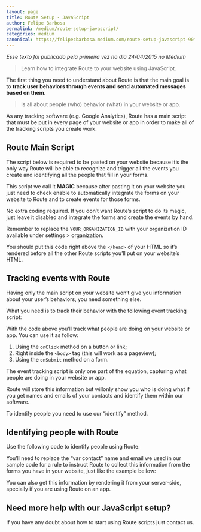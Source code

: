 ```yaml
---
layout: page	
title: Route Setup - JavaScript
author: Felipe Barbosa
permalink: /medium/route-setup-javascript/
categories: medium
canonical: https://felipecbarbosa.medium.com/route-setup-javascript-90fe2faab574
---
```


*Esse texto foi publicado pela primeira vez no dia 24/04/2015 no Medium*

> Learn how to integrate Route to your website using JavaScript.

The first thing you need to understand about Route is that the main goal is to **track user behaviors through events and send automated messages based on them**.

> Is all about people (who) behavior (what) in your website or app.

As any tracking software (e.g. Google Analytics), Route has a main script that must be put in every page of your website or app in order to make all of the tracking scripts you create work.

## Route Main Script

The script below is required to be pasted on your website because it’s the only way Route will be able to recognize and trigger all the events you create and identifying all the people that fill in your forms.

This script we call it **MAGIC** because after pasting it on your website you just need to check enable to automatically integrate the forms on your website to Route and to create events for those forms.

No extra coding required. If you don’t want Route’s script to do its magic, just leave it disabled and integrate the forms and create the events by hand.

<script src="https://gist.github.com/RouteTeam/73e80791b070548b4667.js"></script>

Remember to replace the ```YOUR_ORGANIZATION_ID``` with your organization ID available under settings > organization.

You should put this code right above the ```</head>``` of your HTML so it’s rendered before all the other Route scripts you’ll put on your website’s HTML.

## Tracking events with Route

Having only the main script on your website won’t give you information about your user’s behaviors, you need something else.

What you need is to track their behavior with the following event tracking script:

<script src="https://gist.github.com/RouteTeam/47856973aecff25362a5.js"></script>

With the code above you’ll track what people are doing on your website or app. You can use it as follow:

1. Using the ```onClick``` method on a button or link;
2. Right inside the ```<body>``` tag (this will work as a pageview);
3. Using the ```onSubmit``` method on a form.

The event tracking script is only one part of the equation, capturing what people are doing in your website or app.

Route will store this information but willonly show you who is doing what if you get names and emails of your contacts and identify them within our software.

To identify people you need to use our “identify” method.

## Identifying people with Route

Use the following code to identify people using Route:

<script src="https://gist.github.com/RouteTeam/d784148db3651a04106b.js"></script>

You’ll need to replace the “var contact” name and email we used in our sample code for a rule to instruct Route to collect this information from the forms you have in your website, just like the example bellow:

<script src="https://gist.github.com/RouteTeam/606e2f0aeb0b188a25c3.js"></script>

You can also get this information by rendering it from your server-side, specially if you are using Route on an app.

## Need more help with our JavaScript setup?

If you have any doubt about how to start using Route scripts just contact us.